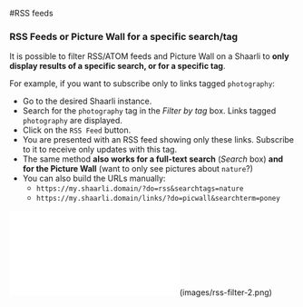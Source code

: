 #RSS feeds
### RSS Feeds or Picture Wall for a specific search/tag
It is possible to filter RSS/ATOM feeds and Picture Wall on a Shaarli to **only display results of a specific search, or for a specific tag**.

For example, if you want to subscribe only to links tagged `photography`:
- Go to the desired Shaarli instance.
- Search for the `photography` tag in the _Filter by tag_ box. Links tagged `photography` are displayed.
- Click on the `RSS Feed` button.
- You are presented with an RSS feed showing only these links. Subscribe to it to receive only updates with this tag.
- The same method **also works for a full-text search** (_Search_ box) **and for the Picture Wall** (want to only see pictures about `nature`?)
- You can also build the URLs manually: 
    - `https://my.shaarli.domain/?do=rss&searchtags=nature`
    - `https://my.shaarli.domain/links/?do=picwall&searchterm=poney`

![(images/rss-filter-1.png) !]((images/rss-filter-1.png)-!.html)(images/rss-filter-2.png)
